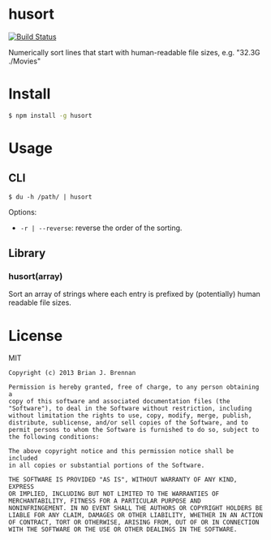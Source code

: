 # husort
[![Build Status](https://secure.travis-ci.org/brianloveswords/husort.png?branch=master)](http://travis-ci.org/brianloveswords/husort)

Numerically sort lines that start with human-readable file sizes, e.g. "32.3G ./Movies"

# Install
```bash
$ npm install -g husort
```

# Usage

## CLI

```
$ du -h /path/ | husort
```
Options:
* `-r | --reverse`: reverse the order of the sorting.

## Library

### husort(array)

Sort an array of strings where each entry is prefixed by (potentially)
human readable file sizes.

# License

MIT

```
Copyright (c) 2013 Brian J. Brennan

Permission is hereby granted, free of charge, to any person obtaining a
copy of this software and associated documentation files (the
"Software"), to deal in the Software without restriction, including
without limitation the rights to use, copy, modify, merge, publish,
distribute, sublicense, and/or sell copies of the Software, and to
permit persons to whom the Software is furnished to do so, subject to
the following conditions:

The above copyright notice and this permission notice shall be included
in all copies or substantial portions of the Software.

THE SOFTWARE IS PROVIDED "AS IS", WITHOUT WARRANTY OF ANY KIND, EXPRESS
OR IMPLIED, INCLUDING BUT NOT LIMITED TO THE WARRANTIES OF
MERCHANTABILITY, FITNESS FOR A PARTICULAR PURPOSE AND
NONINFRINGEMENT. IN NO EVENT SHALL THE AUTHORS OR COPYRIGHT HOLDERS BE
LIABLE FOR ANY CLAIM, DAMAGES OR OTHER LIABILITY, WHETHER IN AN ACTION
OF CONTRACT, TORT OR OTHERWISE, ARISING FROM, OUT OF OR IN CONNECTION
WITH THE SOFTWARE OR THE USE OR OTHER DEALINGS IN THE SOFTWARE.
```
